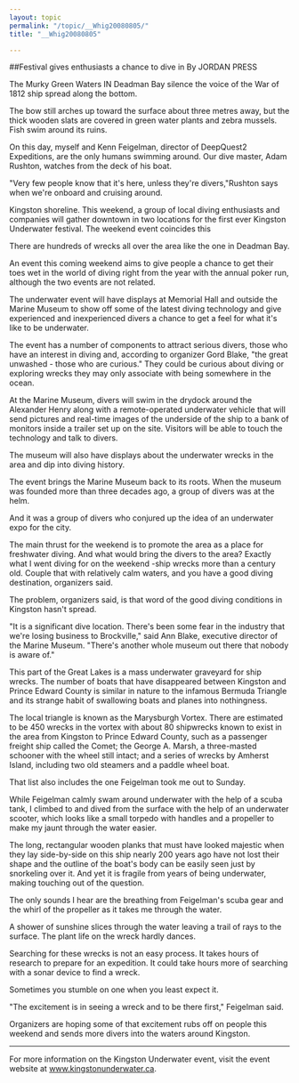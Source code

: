 ```yaml
---
layout: topic
permalink: "/topic/__Whig20080805/"
title: "__Whig20080805"

---
```



##Festival gives enthusiasts a chance to dive in
By JORDAN PRESS

The Murky Green Waters IN Deadman Bay silence the voice of the War of 1812 ship spread along the bottom.

The bow still arches up toward the surface about three metres away, but the thick wooden slats are covered in green water plants and zebra mussels. Fish swim around its ruins.

On this day, myself and Kenn Feigelman, director of DeepQuest2 Expeditions, are the only humans swimming around. Our dive master, Adam Rushton, watches from the deck of his boat.

"Very few people know that it's here, unless they're divers,"Rushton says when we're onboard and cruising around.

Kingston shoreline. This weekend, a group of local diving enthusiasts and companies will gather downtown in two locations for the first ever Kingston Underwater festival. The weekend event coincides this

There are hundreds of wrecks all over the area like the one in Deadman Bay.

An event this coming weekend aims to give people a chance to get their toes wet in the world of diving right from the year with the annual poker run, although the two events are not related.

The underwater event will have displays at Memorial Hall and outside the Marine Museum to show off some of the latest diving technology and give experienced and inexperienced divers a chance to get a feel for what it's like to be underwater.

The event has a number of components to attract serious divers, those who have an interest in diving and, according to organizer Gord Blake, "the great unwashed - those who are curious." They could be curious about diving or exploring wrecks they may only associate with being somewhere in the ocean.

At the Marine Museum, divers will swim in the drydock around the Alexander Henry along with a remote-operated underwater vehicle that will send pictures and real-time images of the underside of the ship to a bank of monitors inside a trailer set up on the site. Visitors will be able to touch the technology and talk to divers.

The museum will also have displays about the underwater wrecks in the area and dip into diving history.

The event brings the Marine Museum back to its roots. When the museum was founded more than three decades ago, a group of divers was at the helm.

And it was a group of divers who conjured up the idea of an underwater expo for the city.

The main thrust for the weekend is to promote the area as a place for freshwater diving. And what would bring the divers to the area? Exactly what I went diving for on the weekend -ship wrecks more than a century old. Couple that with relatively calm waters, and you have a good diving destination, organizers said.

The problem, organizers said, is that word of the good diving conditions in Kingston hasn't spread.

"It is a significant dive location. There's been some fear in the industry that we're losing business to Brockville," said Ann Blake, executive director of the Marine Museum. "There's another whole museum out there that nobody is aware of."

This part of the Great Lakes is a mass underwater graveyard for ship wrecks. The number of boats that have disappeared between Kingston and Prince Edward County is similar in nature to the infamous Bermuda Triangle and its strange habit of swallowing boats and planes into nothingness.

The local triangle is known as the Marysburgh Vortex. There are estimated to be 450 wrecks in the vortex with about 80 shipwrecks known to exist in the area from Kingston to Prince Edward County, such as a passenger freight ship called the Comet; the George A. Marsh, a three-masted schooner with the wheel still intact; and a series of wrecks by Amherst Island, including two old steamers and a paddle wheel boat.

That list also includes the one Feigelman took me out to Sunday.

While Feigelman calmly swam around underwater with the help of a scuba tank, I climbed to and dived from the surface with the help of an underwater scooter, which looks like a small torpedo with handles and a propeller to make my jaunt through the water easier.

The long, rectangular wooden planks that must have looked majestic when they lay side-by-side on this ship nearly 200 years ago have not lost their shape and the outline of the boat's body can be easily seen just by snorkeling over it. And yet it is fragile from years of being underwater, making touching out of the question.

The only sounds I hear are the breathing from Feigelman's scuba gear and the whirl of the propeller as it takes me through the water.

A shower of sunshine slices through the water leaving a trail of rays to the surface. The plant life on the wreck hardly dances.

Searching for these wrecks is not an easy process. It takes hours of research to prepare for an expedition. It could take hours more of searching with a sonar device to find a wreck.

Sometimes you stumble on one when you least expect it.

"The excitement is in seeing a wreck and to be there first," Feigelman said.

Organizers are hoping some of that excitement rubs off on people this weekend and sends more divers into the waters around Kingston.

----

For more information on the Kingston Underwater event, visit the event website at www.kingstonunderwater.ca.


